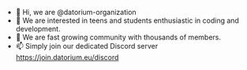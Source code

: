 - 👋 Hi, we are @datorium-organization
- 👀 We are interested in teens and students enthusiastic in coding and development.
- 🌱 We are fast growing community with thousands of members.
- 📫 Simply join our dedicated Discord server https://join.datorium.eu/discord

<!---
datorium-organization/datorium-organization is a ✨ special ✨ repository because its `README.md` (this file) appears on your GitHub profile.
You can click the Preview link to take a look at your changes.
--->
